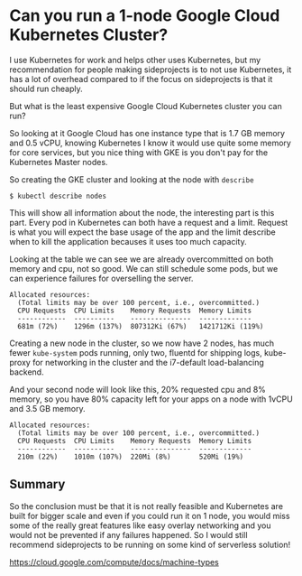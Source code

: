 # Can you run a 1-node Google Cloud Kubernetes Cluster?

I use Kubernetes for work and helps other uses Kubernetes, but my recommendation for people making sideprojects is to not use Kubernetes, it has a lot of overhead compared to if the focus on sideprojects is that it should run cheaply.

But what is the least expensive Google Cloud Kubernetes cluster you can run?

So looking at it Google Cloud has one instance type that is 1.7 GB memory and 0.5 vCPU, knowing Kubernetes I know it would use quite some memory for core services, but you nice thing with GKE is you don't pay for the Kubernetes Master nodes.

So creating the GKE cluster and looking at the node with `describe`

```
$ kubectl describe nodes
```

This will show all information about the node, the interesting part is this part. Every pod in Kubernetes can both have a request and a limit. Request is what you will expect the base usage of the app and the limit describe when to kill the application becauses it uses too much capacity.

Looking at the table we can see we are already overcommitted on both memory and cpu, not so good. We can still schedule some pods, but we can experience failures for overselling the server.

```
Allocated resources:
  (Total limits may be over 100 percent, i.e., overcommitted.)
  CPU Requests  CPU Limits    Memory Requests  Memory Limits
  ------------  ----------    ---------------  -------------
  681m (72%)    1296m (137%)  807312Ki (67%)   1421712Ki (119%)
```

Creating a new node in the cluster, so we now have 2 nodes, has much fewer `kube-system` pods running, only two, fluentd for shipping logs, kube-proxy for networking in the cluster and the i7-default load-balancing backend.

And your second node will look like this, 20% requested cpu and 8% memory, so you have 80% capacity left for your apps on a node with 1vCPU and 3.5 GB memory.

```
Allocated resources:
  (Total limits may be over 100 percent, i.e., overcommitted.)
  CPU Requests  CPU Limits    Memory Requests  Memory Limits
  ------------  ----------    ---------------  -------------
  210m (22%)    1010m (107%)  220Mi (8%)       520Mi (19%)
```

## Summary	

So the conclusion must be that it is not really feasible and Kubernetes are built for bigger scale and even if you could run it on 1 node, you would miss some of the really great features like easy overlay networking and you would not be prevented if any failures happened. So I would still recommend sideprojects to be running on some kind of serverless solution!

https://cloud.google.com/compute/docs/machine-types